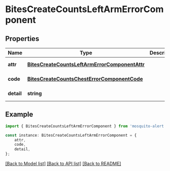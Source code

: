 # BitesCreateCountsLeftArmErrorComponent


## Properties

Name | Type | Description | Notes
------------ | ------------- | ------------- | -------------
**attr** | [**BitesCreateCountsLeftArmErrorComponentAttr**](BitesCreateCountsLeftArmErrorComponentAttr.md) |  | [default to undefined]
**code** | [**BitesCreateCountsChestErrorComponentCode**](BitesCreateCountsChestErrorComponentCode.md) |  | [default to undefined]
**detail** | **string** |  | [default to undefined]

## Example

```typescript
import { BitesCreateCountsLeftArmErrorComponent } from 'mosquito-alert';

const instance: BitesCreateCountsLeftArmErrorComponent = {
    attr,
    code,
    detail,
};
```

[[Back to Model list]](../README.md#documentation-for-models) [[Back to API list]](../README.md#documentation-for-api-endpoints) [[Back to README]](../README.md)
